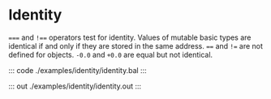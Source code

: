 # Identity

`===` and `!==` operators test for identity. Values of mutable basic types are identical if and only if they are stored in the same address.
`==` and `!=` are not defined for objects. `-0.0` and `+0.0` are equal but not identical.


::: code ./examples/identity/identity.bal :::

::: out ./examples/identity/identity.out :::